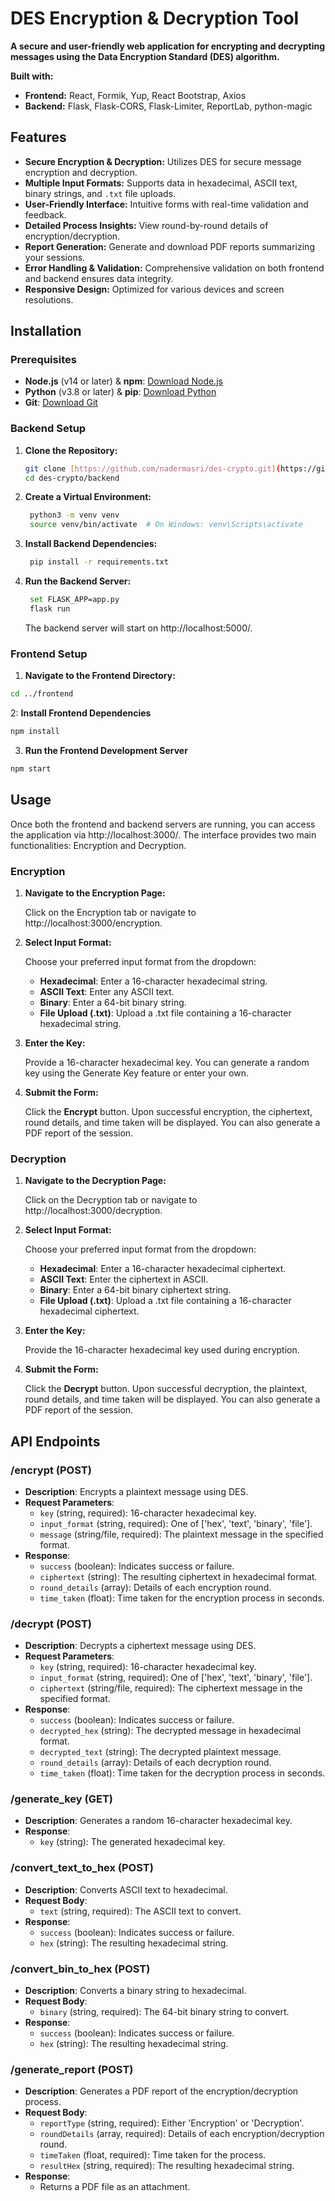 # DES Encryption & Decryption Tool

**A secure and user-friendly web application for encrypting and decrypting messages using the Data Encryption Standard (DES) algorithm.**

**Built with:**

- **Frontend:** React, Formik, Yup, React Bootstrap, Axios
- **Backend:** Flask, Flask-CORS, Flask-Limiter, ReportLab, python-magic

## Features

- **Secure Encryption & Decryption:** Utilizes DES for secure message encryption and decryption.
- **Multiple Input Formats:** Supports data in hexadecimal, ASCII text, binary strings, and `.txt` file uploads.
- **User-Friendly Interface:** Intuitive forms with real-time validation and feedback.
- **Detailed Process Insights:** View round-by-round details of encryption/decryption.
- **Report Generation:** Generate and download PDF reports summarizing your sessions.
- **Error Handling & Validation:** Comprehensive validation on both frontend and backend ensures data integrity.
- **Responsive Design:** Optimized for various devices and screen resolutions.

## Installation

### Prerequisites

- **Node.js** (v14 or later) & **npm**: [Download Node.js](https://nodejs.org/)
- **Python** (v3.8 or later) & **pip**: [Download Python](https://www.python.org/downloads/)
- **Git**: [Download Git](https://git-scm.com/)

### Backend Setup

1. **Clone the Repository:**

   ```bash
   git clone [https://github.com/nadermasri/des-crypto.git](https://github.com/nadermasri/des-crypto.git)
   cd des-crypto/backend
   ```

2. **Create a Virtual Environment:**

   ```bash
    python3 -m venv venv
    source venv/bin/activate  # On Windows: venv\Scripts\activate
   ```

3. **Install Backend Dependencies:**

   ```bash
    pip install -r requirements.txt
   ```

4. **Run the Backend Server:**

   ```bash
    set FLASK_APP=app.py
    flask run
   ```

   The backend server will start on http://localhost:5000/.

### Frontend Setup

1.  **Navigate to the Frontend Directory:**

```bash
cd ../frontend
```

2: **Install Frontend Dependencies**

```bash
npm install
```

3. **Run the Frontend Development Server**

```bash
npm start
```

## Usage

Once both the frontend and backend servers are running, you can access the application via http://localhost:3000/. The interface provides two main functionalities: Encryption and Decryption.

### Encryption

1. **Navigate to the Encryption Page:**

   Click on the Encryption tab or navigate to http://localhost:3000/encryption.

2. **Select Input Format:**

   Choose your preferred input format from the dropdown:

   - **Hexadecimal**: Enter a 16-character hexadecimal string.
   - **ASCII Text**: Enter any ASCII text.
   - **Binary**: Enter a 64-bit binary string.
   - **File Upload (.txt)**: Upload a .txt file containing a 16-character hexadecimal string.

3. **Enter the Key:**

   Provide a 16-character hexadecimal key. You can generate a random key using the Generate Key feature or enter your own.

4. **Submit the Form:**

   Click the **Encrypt** button. Upon successful encryption, the ciphertext, round details, and time taken will be displayed. You can also generate a PDF report of the session.

### Decryption

1. **Navigate to the Decryption Page:**

   Click on the Decryption tab or navigate to http://localhost:3000/decryption.

2. **Select Input Format:**

   Choose your preferred input format from the dropdown:

   - **Hexadecimal**: Enter a 16-character hexadecimal ciphertext.
   - **ASCII Text**: Enter the ciphertext in ASCII.
   - **Binary**: Enter a 64-bit binary ciphertext string.
   - **File Upload (.txt)**: Upload a .txt file containing a 16-character hexadecimal ciphertext.

3. **Enter the Key:**

   Provide the 16-character hexadecimal key used during encryption.

4. **Submit the Form:**

   Click the **Decrypt** button. Upon successful decryption, the plaintext, round details, and time taken will be displayed. You can also generate a PDF report of the session.

## API Endpoints

### /encrypt (POST)

- **Description**: Encrypts a plaintext message using DES.
- **Request Parameters**:
  - `key` (string, required): 16-character hexadecimal key.
  - `input_format` (string, required): One of ['hex', 'text', 'binary', 'file'].
  - `message` (string/file, required): The plaintext message in the specified format.
- **Response**:
  - `success` (boolean): Indicates success or failure.
  - `ciphertext` (string): The resulting ciphertext in hexadecimal format.
  - `round_details` (array): Details of each encryption round.
  - `time_taken` (float): Time taken for the encryption process in seconds.

### /decrypt (POST)

- **Description**: Decrypts a ciphertext message using DES.
- **Request Parameters**:
  - `key` (string, required): 16-character hexadecimal key.
  - `input_format` (string, required): One of ['hex', 'text', 'binary', 'file'].
  - `ciphertext` (string/file, required): The ciphertext message in the specified format.
- **Response**:
  - `success` (boolean): Indicates success or failure.
  - `decrypted_hex` (string): The decrypted message in hexadecimal format.
  - `decrypted_text` (string): The decrypted plaintext message.
  - `round_details` (array): Details of each decryption round.
  - `time_taken` (float): Time taken for the decryption process in seconds.

### /generate_key (GET)

- **Description**: Generates a random 16-character hexadecimal key.
- **Response**:
  - `key` (string): The generated hexadecimal key.

### /convert_text_to_hex (POST)

- **Description**: Converts ASCII text to hexadecimal.
- **Request Body**:
  - `text` (string, required): The ASCII text to convert.
- **Response**:
  - `success` (boolean): Indicates success or failure.
  - `hex` (string): The resulting hexadecimal string.

### /convert_bin_to_hex (POST)

- **Description**: Converts a binary string to hexadecimal.
- **Request Body**:
  - `binary` (string, required): The 64-bit binary string to convert.
- **Response**:
  - `success` (boolean): Indicates success or failure.
  - `hex` (string): The resulting hexadecimal string.

### /generate_report (POST)

- **Description**: Generates a PDF report of the encryption/decryption process.
- **Request Body**:
  - `reportType` (string, required): Either 'Encryption' or 'Decryption'.
  - `roundDetails` (array, required): Details of each encryption/decryption round.
  - `timeTaken` (float, required): Time taken for the process.
  - `resultHex` (string, required): The resulting hexadecimal string.
- **Response**:
  - Returns a PDF file as an attachment.
